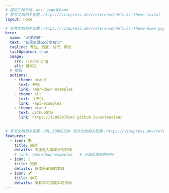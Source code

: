 ```yaml
---
# 提供三种布局，doc、page和home
# 官方文档相关配置：https://vitepress.dev/reference/default-theme-layout
layout: home

# 官方文档相关配置：https://vitepress.dev/reference/default-theme-home-page
hero:
  name: "泛彼泊舟"
  text: "记录生活&&分享知识"
  tagline: 专注、热爱、前行、享受
  lastUpdated: true
  image:
    src: /index.png
    alt: 博学之
  # 按钮
  actions:
    - theme: brand
      text: 开始
      link: /markdown-examples
    - theme: alt
      text: 关于我
      link: /api-examples
    - theme: brand
      text: github地址
      link: https://18055975947.github.io/extension/
      

# 官方文档相关配置：URL_ADDRESS# 官方文档相关配置：https://vitepress.dev/reference/default-theme-home-page
features:
  - icon: 📚
    title: 阅读
    details: 阅读是人类成长的阶梯
    # link: /markdown-examples   # 点击后跳转的地址
  - icon: 🤳
    title: 锻炼
    details: 身体是革命的本钱
  - icon: 🖋
    title: 学习
    details: 唯有学习方能实现目标
---
```


